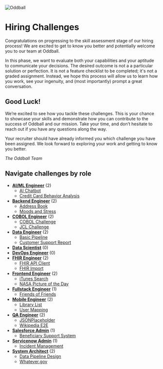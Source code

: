 ![Oddball](https://oddball.io/wp-content/uploads/2024/01/Oddball-Logo-High-Res.png)

# Hiring Challenges

Congratulations on progressing to the skill assessment stage of our hiring process! We are excited to get to know you better and potentially welcome you to our team at Oddball.

In this phase, we want to evaluate both your capabilities and your aptitude to communicate your decisions. The desired outcome is not a a particular solution or perfection. It is not a feature checklist to be completed; it's not a graded assignment. Instead, we hope this process will allow us to learn how you work, see your ingenuity, and (most importantly) prompt a great conversation.

## Good Luck!

We’re excited to see how you tackle these challenges. This is your chance to showcase your skills and demonstrate how you can contribute to the success of Oddball and our mission. Take your time, and don’t hesitate to reach out if you have any questions along the way.

Your recruiter should have already informed you which challenge you have been assigned. We look forward to exploring your work and getting to know you better.

*The Oddball Team*

## Navigate challenges by role

- [**AI/ML Engineer**](ai-ml-engineer/README.md) (2)
  - [AI Chatbot](ai-ml-engineer/ai-chatbot/README.md)
  - [Credit Card Behavior Analysis](ai-ml-engineer/credit-card-behavior-analysis/README.md)
- [**Backend Engineer**](backend-engineer/README.md) (2)
  - [Address Book](backend-engineer/address-book/README.md)
  - [Moods and Stress](backend-engineer/moods-and-stress/README.md)
- [**COBOL Engineer**](cobol-engineer/README.md) (2)
  - [COBOL Challenge](cobol-engineer/cobol-challenge/README.md)
  - [JCL Challenge](cobol-engineer/jcl-challenge/README.md)
- [**Data Engineer**](data-engineer/README.md) (2)
  - [Basic Pipeline](data-engineer/basic-pipeline/README.md)
  - [Customer Support Report](data-engineer/customer-support-report/README.md)
- [**Data Scientist**](data-scientist/README.md) (0)
- [**DevOps Engineer**](devops-engineer/README.md) (0)
- [**FHIR Engineer**](fhir-engineer/README.md) (2)
  - [FHIR API Client](fhir-engineer/fhir-api-client/README.md)
  - [FHIR Import](fhir-engineer/fhir-import/README.md)
- [**Frontend Engineer**](frontend-engineer/README.md) (2)
  - [iTunes Search](frontend-engineer/itunes-search/README.md)
  - [NASA Picture of the Day](frontend-engineer/nasa-pod/README.md)
- [**Fullstack Engineer**](fullstack-engineer/README.md) (1)
  - [Friends of Friends](fullstack-engineer/friends-of-friends/README.md)
- [**Mobile Engineer**](mobile-engineer/README.md) (2)
  - [Library List](mobile-engineer/library-list/README.md)
  - [User Mapping](mobile-engineer/user-mapping/README.md)
- [**QA Engineer**](qa-engineer/README.md) (2)
  - [JSONPlaceholder](qa-engineer/jsonplaceholder/README.md)
  - [Wikipedia E2E](qa-engineer/wikipedia-e2e/README.md)
- [**Salesforce Admin**](salesforce-admin/README.md) (1)
  - [Beneficiary Support System](salesforce-admin/beneficiary-support-system/README.md)
- [**Servicenow Admin**](servicenow-admin/README.md) (1)
  - [Incident Management](servicenow-admin/incident-management/README.md)
- [**System Architect**](system-architect/README.md) (2)
  - [Data Pipeline Design](system-architect/data-pipeline-design/README.md)
  - [Whatever.gov](system-architect/whatever.gov/README.md)

